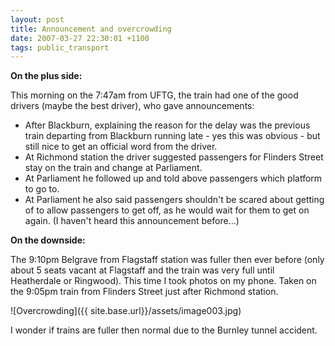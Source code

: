 ```yaml
---
layout: post
title: Announcement and overcrowding
date: 2007-03-27 22:30:01 +1100
tags: public_transport
---
```


<strong>On the plus side:</strong>

This morning on the 7:47am from UFTG, the train had one of the good
drivers (maybe the best driver), who gave announcements:

<ul>
<li>After Blackburn, explaining the reason for the delay was the previous train departing from Blackburn running late - yes this was obvious - but still nice to get an official word from the driver.</li>
<li>At Richmond station the driver suggested passengers for Flinders Street stay on the train and change at Parliament.</li>
<li>At Parliament he followed up and told above passengers which platform to go to.</li>
<li>At Parliament he also said passengers shouldn't be scared about getting of to allow passengers to get off, as he would wait for them
to get on again. (I haven't heard this announcement before...)</li>
</ul>

<strong>On the downside:</strong>

The 9:10pm Belgrave from Flagstaff station was fuller then ever before (only about 5 seats vacant at Flagstaff and the train was very full until Heatherdale or Ringwood). This time I took photos on my phone. Taken on the 9:05pm train from Flinders Street just after Richmond station.

![Overcrowding]({{ site.base.url}}/assets/image003.jpg)

I wonder if trains are fuller then normal due to the Burnley tunnel accident.
